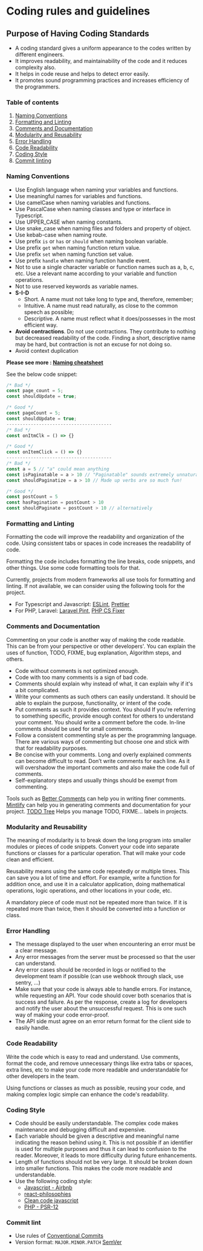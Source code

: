 <!-- You can view the Markdown formatting at https://github.com/hoangtrung99/wiki/blob/master/coding-rules-and-guidelines.md
 -->

# Coding rules and guidelines

## Purpose of Having Coding Standards

- A coding standard gives a uniform appearance to the codes written by different engineers.
- It improves readability, and maintainability of the code and it reduces complexity also.
- It helps in code reuse and helps to detect error easily.
- It promotes sound programming practices and increases efficiency of the programmers.

### Table of contents

1. [Naming Conventions](#naming-conventions)
2. [Formatting and Linting](#formatting-and-linting)
3. [Comments and Documentation](#comments-and-documentation)
4. [Modularity and Reusability](#modularity-and-reusability)
5. [Error Handling](#error-handling)
6. [Code Readability](#code-readability)
7. [Coding Style](#codeing-style)
8. [Commit linting](#commit-lint)

### Naming Conventions

- Use English language when naming your variables and functions.
- Use meaningful names for variables and functions.
- Use camelCase when naming variables and functions.
- Use PascalCase when naming classes and type or interface in Typescript.
- Use UPPER_CASE when naming constants.
- Use snake_case when naming files and folders and property of object.
- Use kebab-case when naming route.
- Use prefix `is` or `has` or `should` when naming boolean variable.
- Use prefix `get` when naming function return value.
- Use prefix `set` when naming function set value.
- Use prefix `handle` when naming function handle event.
- Not to use a single character variable or function names such as a, b, c, etc. Use a relevant name according to your variable and function operations.
- Not to use reserved keywords as variable names.
- **S-I-D**
  - Short. A name must not take long to type and, therefore, remember;
  - Intuitive. A name must read naturally, as close to the common speech as possible;
  - Descriptive. A name must reflect what it does/possesses in the most efficient way.
- **Avoid contractions**. Do not use contractions. They contribute to nothing but decreased readability of the code. Finding a short, descriptive name may be hard, but contraction is not an excuse for not doing so.
- Avoid context duplication

**Please see more : [Naming cheatsheet](https://github.com/kettanaito/naming-cheatsheet)**

See the below code snippet:

```js
/* Bad */
const page_count = 5;
const shouldUpdate = true;

/* Good */
const pageCount = 5;
const shouldUpdate = true;
---------------------------------------
/* Bad */
const onItmClk = () => {}

/* Good */
const onItemClick = () => {}
---------------------------------------
/* Bad */
const a = 5 // "a" could mean anything
const isPaginatable = a > 10 // "Paginatable" sounds extremely unnatural
const shouldPaginatize = a > 10 // Made up verbs are so much fun!

/* Good */
const postCount = 5
const hasPagination = postCount > 10
const shouldPaginate = postCount > 10 // alternatively
```

### Formatting and Linting

Formatting the code will improve the readability and organization of the code. Using consistent tabs or spaces in code increases the readability of code.

Formatting the code includes formatting the line breaks, code snippets, and other things. Use some code formatting tools for that.

Currently, projects from modern frameworks all use tools for formatting and linting. If not available, we can consider using the following tools for the project.

- For Typescript and Javascript: [ESLint](https://eslint.org/), [Prettier](https://prettier.io/)
- For PHP, Laravel: [Laravel Pint](https://laravel.com/docs/10.x/pint), [PHP CS Fixer](https://github.com/PHP-CS-Fixer/PHP-CS-Fixer)

### Comments and Documentation

Commenting on your code is another way of making the code readable. This can be from your perspective or other developers'. You can explain the uses of function, TODO, FIXME, bug explanation, Algorithm steps, and others.

- Code without comments is not optimized enough.
- Code with too many comments is a sign of bad code.
- Comments should explain why instead of what, it can explain why if it's a bit complicated.
- Write your comments as such others can easily understand. It should be able to explain the purpose, functionality, or intent of the code.
- Put comments as such it provides context. You should If you're referring to something specific, provide enough context for others to understand your comment. You should write a comment before the code. In-line comments should be used for small comments.
- Follow a consistent commenting style as per the programming language. There are various ways of commenting but choose one and stick with that for readability purposes.
- Be concise with your comments. Long and overly explained comments can become difficult to read.
  Don’t write comments for each line. As it will overshadow the important comments and also make the code full of comments.
- Self-explanatory steps and usually things should be exempt from commenting.

Tools such as [Better Comments](https://marketplace.visualstudio.com/items?itemName=aaron-bond.better-comments) can help you in writing finer comments. [Mintlify](https://mintlify.com/) can help you in generating comments and documentation for your project.
[TODO Tree](https://marketplace.visualstudio.com/items?itemName=Gruntfuggly.todo-tree) Helps you manage TODO, FIXME... labels in projects.

### Modularity and Reusability

The meaning of modularity is to break down the long program into smaller modules or pieces of code snippets. Convert your code into separate functions or classes for a particular operation. That will make your code clean and efficient.

Reusability means using the same code repeatedly or multiple times. This can save you a lot of time and effort. For example, write a function for addition once, and use it in a calculator application, doing mathematical operations, logic operations, and other locations in your code, etc.

A mandatory piece of code must not be repeated more than twice. If it is repeated more than twice, then it should be converted into a function or class.

### Error Handling

- The message displayed to the user when encountering an error must be a clear message.
- Any error messages from the server must be processed so that the user can understand.
- Any error cases should be recorded in logs or notified to the development team if possible (can use webhook through slack, use sentry, ...)
- Make sure that your code is always able to handle errors. For instance, while requesting an API. Your code should cover both scenarios that is success and failure. As per the response, create a log for developers and notify the user about the unsuccessful request. This is one such way of making your code error-proof.
- The API side must agree on an error return format for the client side to easily handle.

### Code Readability

Write the code which is easy to read and understand. Use comments, format the code, and remove unnecessary things like extra tabs or spaces, extra lines, etc to make your code more readable and understandable for other developers in the team.

Using functions or classes as much as possible, reusing your code, and making complex logic simple can enhance the code's readability.

### Coding Style

- Code should be easily understandable. The complex code makes maintenance and debugging difficult and expensive.
- Each variable should be given a descriptive and meaningful name indicating the reason behind using it. This is not possible if an identifier is used for multiple purposes and thus it can lead to confusion to the reader. Moreover, it leads to more difficulty during future enhancements.
- Length of functions should not be very large. It should be broken down into smaller functions. This makes the code more readable and understandable.
- Use the following coding style:
  - [Javascript - Airbnb](https://github.com/airbnb/javascript)
  - [react-philosophies](https://github.com/mithi/react-philosophies)
  - [Clean code javascript](https://github.com/ryanmcdermott/clean-code-javascript#table-of-contents)
  - [PHP - PSR-12](https://www.php-fig.org/psr/psr-12/)

### Commit lint

- Use rules of [Conventional Commits](https://www.conventionalcommits.org/en/v1.0.0-beta.2/#specification)
- Version format: `MAJOR.MINOR.PATCH` [SemVer](https://semver.org/)
